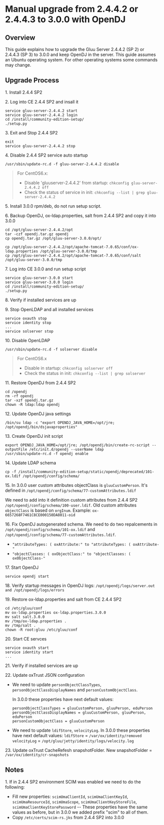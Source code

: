 # Manual upgrade from 2.4.4.2 or 2.4.4.3 to 3.0.0 with OpenDJ

## Overview
This guide explains how to upgrade the Gluu Server 2.4.4.2 (SP 2) or 2.4.4.3 (SP 3) to 3.0.0 
and keep OpenDJ in the server. This guide assumes an Ubuntu operating system. 
For other operating systems some commands may change.

## Upgrade Process

1\. Install 2.4.4 SP2

2\. Log into CE 2.4.4 SP2 and insall it
```
service gluu-server-2.4.4.2 start
service gluu-server-2.4.4.2 login
cd /install/community-edition-setup/
./setup.py
```
3\. Exit and Stop 2.4.4 SP2
```
exit
service gluu-server-2.4.4.2 stop
```
4\. Disable 2.4.4 SP2 service auto startup
```
/usr/sbin/update-rc.d -f gluu-server-2.4.4.2 disable
```
> For CentOS6.x: 
> - Disable 'gluuserver-2.4.4.2' from startup: `chkconfig gluu-server-2.4.4.2 off`
> - Check the status of service in init: `chkconfig --list | grep gluu-server-2.4.4.2`

5\. Install 3.0.0 rpm/deb, do not run setup script. 

6\. Backup OpenDJ, ox-ldap.properties, salt from 2.4.4 SP2 and copy it into 3.0.0
```
cd /opt/gluu-server-2.4.4.2/opt
tar -czf opendj.tar.gz opendj
cp opendj.tar.gz /opt/gluu-server-3.0.0/opt/

cp /opt/gluu-server-2.4.4.2/opt/apache-tomcat-7.0.65/conf/ox-ldap.properties /opt/gluu-server-3.0.0/tmp
cp /opt/gluu-server-2.4.4.2/opt/apache-tomcat-7.0.65/conf/salt /opt/gluu-server-3.0.0/tmp
```
7\. Log into CE 3.0.0 and run setup script
```
service gluu-server-3.0.0 start
service gluu-server-3.0.0 login
cd /install/community-edition-setup/
./setup.py
```
8\. Verify if installed services are up

9\. Stop OpenLDAP and all installed services
```
service oxauth stop
service identity stop
...
service solserver stop
```
10\. Disable OpenLDAP
```
/usr/sbin/update-rc.d -f solserver disable
```

> For CentOS6.x
> - Disable in startup: `chkconfig solserver off`
> - Check the status in init: `chkconfig --list | grep solserver`

11\. Restore OpenDJ from 2.4.4 SP2
```
cd /opendj
rm -rf opendj
tar -xzf opendj.tar.gz
chown -R ldap:ldap opendj
```
12\. Update OpenDJ java settings
```
/bin/su ldap -c "export OPENDJ_JAVA_HOME=/opt/jre; /opt/opendj/bin/dsjavaproperties"
```
13\. Create OpenDJ init script
```
export OPENDJ_JAVA_HOME=/opt/jre; /opt/opendj/bin/create-rc-script --outputFile /etc/init.d/opendj --userName ldap
/usr/sbin/update-rc.d -f opendj enable
```
14\. Update LDAP schema
```
cp -f /install/community-edition-setup/static/opendj/deprecated/101-ox.ldif /opt/opendj/config/schema/
```
15\. In 3.0.0 user custom attributes objectClass is `gluuCustomPerson`. It's defined in `/opt/opendj/config/schema/77-customAttributes.ldif` 

We need to add into it definition custom attributes from 2.4.4 SP2 `/opt/opendj/config/schema/100-user.ldif`. Old custom attributes `objectClass` is based on `orgInum`. Example: `ox-6657268F7461C8CE000150DA8011-oid`

16\. Fix OpenDJ autogenerated schema. We need to do two repalcements in `/opt/opendj/config/schema/101-ox.ldif` and `/opt/opendj/config/schema/77-customAttributes.ldif`.
 - `"attributeTypes: ( oxAttribute:" to "attributeTypes: ( oxAttribute-"`
 - `"objectClasses: ( oxObjectClass:" to "objectClasses: ( oxObjectClass-"`

17\. Start OpenDJ
```
service opendj start
```

18\. Verify startup messages in OpenDJ logs: `/opt/opendj/logs/server.out and /opt/opendj/logs/errors`

19\. Restore ox-ldap.properties and salt from CE 2.4.4 SP2
```
cd /etc/gluu/conf
mv ox-ldap.properties ox-ldap.properties.3.0.0
mv salt salt.3.0.0
mv /tmp/ox-ldap.properties .
mv /tmp/salt .
chown -R root:gluu /etc/gluu/conf
```
20\. Start CE servces
```
service oxauth start
service identity start
...
```

21\. Verify if installed services are up

22\. Update oxTrust JSON configuration
 - We need to update `personObjectClassTypes`, `personObjectClassDisplayNames` and  `personCustomObjectClass`.
 
   In  3.0.0 these properties have next default values:
   ```
   personObjectClassTypes = gluuCustomPerson, gluuPerson, eduPerson
   personObjectClassDisplayNames = gluuCustomPerson, gluuPerson, eduPerson
   personCustomObjectClass = gluuCustomPerson
   ```
 - We need to update `ldifStore`, `velocityLog`.
   In  3.0.0 these properties have next default values:
   `ldifStore` = `/var/ox/identity/removed`
   `velocityLog` = `/opt/gluu/jetty/identity/logs/velocity.log`

23\. Update oxTrust CacheRefesh snapshotFolder.
   New snapshotFolder = `/var/ox/identity/cr-snapshots`

## Notes

1\. If in 2.4.4 SP2 environment SCIM was enabled we need to do the following:
 - Fill new properties: `scimUmaClientId`, `scimUmaClientKeyId`, `scimUmaResourceId`, `scimUmaScope`, `scimUmaClientKeyStoreFile`, `scimUmaClientKeyStorePassword` -- These properties have the same values as before, but in 3.0.0 we added prefix "scim" to all of them.
 - Copy `/etc/certs/scim-rs.jks` from 2.4.4 SP2 into 3.0.0
